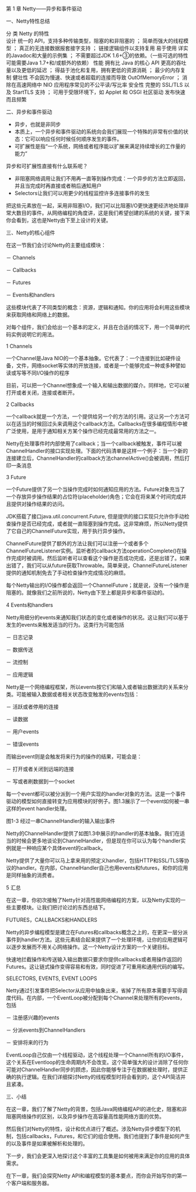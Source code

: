 第 1 章 Netty——异步和事件驱动

一、Netty特性总结

  分 类 	Netty 的特性                               
   设计 	统一的 API，支持多种传输类型，阻塞的和非阻塞的 ； 简单而强大的线程模型 ； 真正的无连接数据报套接字支持 ； 链接逻辑组件以支持复用
  易于使用	详实的Javadoc和大量的示例集 ； 不需要超过JDK 1.6+③的依赖。（一些可选的特性可能需要Java 1.7+和/或额外的依赖）
   性能 	拥有比 Java 的核心 API 更高的吞吐量以及更低的延迟 ； 得益于池化和复用，拥有更低的资源消耗 ； 最少的内存复制
  健壮性 	不会因为慢速、快速或者超载的连接而导致 OutOfMemoryError ； 消除在高速网络中 NIO 应用程序常见的不公平读/写比率
  安全性 	完整的 SSL/TLS 以及 StartTLS 支持 ； 可用于受限环境下，如 Applet 和 OSGI
  社区驱动	发布快速而且频繁                                



二、异步和事件驱动

- 异步，也就是非同步 
- 本质上，一个异步和事件驱动的系统向会我们展现一个特殊的非常有价值的状态：它可以响应任何时候任何顺序发生的事件。 
- 可扩展性是指“一个系统，网络或者程序能以扩展来满足持续增长的工作量的能力” 

异步和可扩展性直接有什么联系呢？ 

- 非阻塞网络调用让我们不用再一直等到操作完成：一个异步的方法立即返回，并且当完成时再直接或者稍后通知用户
- Selectors让我们可以用更少的线程监控许多连接事件的发生

把这些元素放在一起，采用非阻塞I/O，我们可以比阻塞I/O更快速更经济地处理非常大数目的事件。从网络编程的角度讲，这是我们希望创建的系统的关键，接下来你会看到，这也是Netty由下至上设计的关键。 



三、Netty的核心组件

在这一节我们会讨论Netty的主要组成模块：

－ Channels

－ Callbacks

－ Futures

－ Events和handlers

这些模块代表了不同类型的概念：资源，逻辑和通知。你的应用将会利用这些模块来获取网络和网络上的数据。

对每个组件，我们会给出一个基本的定义，并且在合适的情况下，用一个简单的代码实例说明它的用法。

1 Channels

一个Channel是Java NIO的一个基本抽象。它代表了：一个连接到比如硬件设备，文件，网络socket等实体的开放连接，或者是一个能够完成一种或多种譬如读或写等不同I/O操作的程序

目前，可以把一个Channel想象成一个输入和输出数据的媒介。同样地，它可以被打开或者关闭，连接或者断开。

2 Callbacks

一个callback就是一个方法，一个提供给另一个的方法的引用。这让另一个方法可以在适当的时候回过头来调用这个callback方法。Callbacks在很多编程情形中被广泛使用，是用于通知相关方某个操作已经完成最常用的方法之一。

Netty在处理事件时内部使用了callback；当一个callback被触发，事件可以被ChannelHandler的接口实现处理。下面的代码清单是这样一个例子：当一个新的连接建立后，ChannelHandler的callback方法channelActive()会被调用，然后打印一条消息

3 Future

一个Future提供了另一个当操作完成时如何通知应用的方法。Future对象充当了一个存放异步操作结果的占位符(placeholder)角色；它会在将来某个时间完成并且提供对操作结果的访问。

JDK搭载了接口java.util.concurrent.Future, 但是提供的接口实现只允许你手动检查操作是否已经完成，或者就一直阻塞到操作完成。这非常麻烦，所以Netty提供了它自己的ChannelFuture实现，用于执行异步操作。

ChannelFuture提供了额外的方法让我们可以注册一个或者多个ChannelFutureListener实例。监听者的callback方法operationComplete()在操作完成时被调用。然后监听者可以查看这个操作是否成功完成，还是出错了。如果出错了，我们可以从future获取Throwable。简单来说，ChannelFutureListener提供的通知机制免去了手动检查操作完成情况的麻烦。

每个Netty输出的I/O操作都会返回一个ChannelFuture；就是说，没有一个操作是阻塞的。就像我们之前所说的，Netty由下至上都是异步和事件驱动的。

4 Events和handlers

Netty用细分的events来通知我们状态的变化或者操作的状况。这让我们可以基于发生的events来触发适当的行为。这类行为可能包括

－ 日志记录

－ 数据传送

－ 流控制

－ 应用逻辑

Netty是一个网络编程框架，所以events按它们和输入或者输出数据流的关系来分类。可能被输入数据或者相关状态改变触发的events包括：

－ 活跃或者停用的连接

－ 读数据

－ 用户events

－ 错误events

而输出event则是会触发将来行为的操作的结果，可能会是：

－ 打开或者关闭到远端的连接

－ 写或者刷数据到一个socket

每一个event都可以被分派到一个用户实现的handler对象的方法。这是一个事件驱动的模型如何直接转变为应用模块的好例子。图1.3展示了一个event如何被一串这样的event handler处理。

图1-3 经过一串ChannelHandler的输入输出事件



Netty的ChannelHandler提供了如图1.3中展示的handler的基本抽象。我们在适当的时候会更多地谈论到ChannelHandler，但是现在你可以认为每个handler实例就是一种响应某个具体event的callback。

Netty提供了大量你可以马上拿来用的预定义handler，包括HTTP和SSL/TLS等协议的handler。在内部，ChannelHandler自己也用events和futures，和你的应用是同样抽象的消费者。

5 汇总

在这一章，你初次接触了Netty针对高性能网络编程的方案，以及Netty实现的一些主要模块。让我们把讨论过的东西总结下。

FUTURES，CALLBACKS和HANDLERS 

Netty的异步编程模型是建立在Futures和callbacks概念之上的，在更深一层分派事件到handler方法。这些元素结合起来提供了一个处理环境，让你的应用逻辑可以逐步发展而不用关心网络操作。这一个Netty设计方案的一个关键目标。

快速地拦截操作和传送输入输出数据只要求你提供callbacks或者用操作返回的Futures。这让链式操作变得容易和有效，同时促进了可重用和通用代码的编写。

SELECTORS, EVENTS, EVENT LOOPS 

Netty通过引发事件把Selector从应用中抽象出来，省掉了所有原本需要手写得调度代码。在内部，一个EventLoop被分配到每个Channel来处理所有的events，包括

－ 注册感兴趣的events

－ 分派events到ChannelHandlers

－ 安排将来的行为

EventLoop自己仅由一个线程驱动，这个线程处理一个Channel所有的I/O事件，这个关系在Eventloop的生命周期内不会改变。这个简单强大的设计消除了任何你可能对ChannelHandler同步的顾虑，因此你能够专注于在数据被处理时，提供正确的执行逻辑。在我们详细探讨Netty的线程模型时将会看到的，这个API简洁并且紧凑。

 

三、小结

在这一章，我们了解了Netty的背景，包括Java网络编程API的进化史，阻塞和非阻塞网络操作的区别，以及异步操作在高容量高性能网络方面的优势。

然后我们对Netty的特性，设计和优点进行了概述。涉及Netty异步模型下的机制，包括callbacks，Futures，和它们的组合使用。我们也提到了事件是如何产生的以及事件是如果被解析和处理的。

下一步，我们会更深入地探讨这个丰富的工具集是如何被用来满足你的应用的具体需求。

在下一章，我们会探究Netty API和编程模型的基本要点，而你会开始写你的第一个客户端和服务器。
